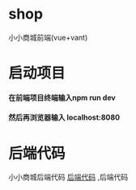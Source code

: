 # shop
小小商城前端(vue+vant)
# 启动项目
 #### 在前端项目终端输入npm run dev
 #### 然后再浏览器输入 localhost:8080
# 后端代码
小小商城后端代码 [后端代码](https://github.com/jack12345666/koaShop "后端代码") ,后端代码
